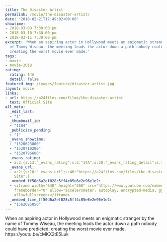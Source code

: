 ```yaml
---
title: The Disaster Artist
permalink: /movie/the-disaster-artist/
date: "2018-02-21T17:49:02+00:00"
showtime:
- 2018-03-09 7:30:00 pm
- 2018-03-10 7:30:00 pm
- 2018-03-11 7:30:00 pm
excerpt: 'When an aspiring actor in Hollywood meets an enigmatic stranger by the name
  of Tommy Wiseau, the meeting leads the actor down a path nobody could have predicted:
  creating the worst movie ever made.'
tags:
- movie
- movie-2018
rating:
  rating: 14A
  detail: false
featured_img: /images/feature/disaster-artist.jpg
layout: movie
links:
- url: https://a24films.com/films/the-disaster-artist
  text: Official Site
all_meta:
  _edit_last:
  - "1"
  _thumbnail_id:
  - "1184"
  _publicize_pending:
  - "1"
  _evans_showtime:
  - "1520623800"
  - "1520710200"
  - "1520796600"
  _evans_rating:
  - a:2:{s:13:"_evans_rating";s:3:"14A";s:20:"_evans_rating_detail";s:15:"Coarse Language";}
  _evans_url:
  - a:2:{s:10:"_evans_url";s:46:"https://a24films.com/films/the-disaster-artist";s:15:"_evans_url_name";s:13:"Official
    Site";}
  _oembed_ff50d6a2ef028c5ff4c05e6e2e96e1e2:
  - <iframe width="640" height="360" src="https://www.youtube.com/embed/cMKX2tE5Luk?feature=oembed"
    frameborder="0" allow="accelerometer; autoplay; encrypted-media; gyroscope; picture-in-picture"
    allowfullscreen></iframe>
  _oembed_time_ff50d6a2ef028c5ff4c05e6e2e96e1e2:
  - "1562695056"
---
```


<div class="overview" dir="auto">When an aspiring actor in Hollywood meets an enigmatic stranger by the name of Tommy Wiseau, the meeting leads the actor down a path nobody could have predicted: creating the worst movie ever made. https://youtu.be/cMKX2tE5Luk </div>